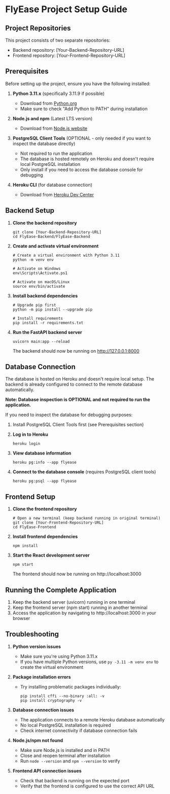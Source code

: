 # FlyEase Project Setup Guide

## Project Repositories

This project consists of two separate repositories:
- Backend repository: [Your-Backend-Repository-URL]
- Frontend repository: [Your-Frontend-Repository-URL]

## Prerequisites

Before setting up the project, ensure you have the following installed:

1. **Python 3.11.x** (specifically 3.11.9 if possible)
   - Download from [Python.org](https://www.python.org/downloads/release/python-3119/)
   - Make sure to check "Add Python to PATH" during installation

2. **Node.js and npm** (Latest LTS version)
   - Download from [Node.js website](https://nodejs.org/)

3. **PostgreSQL Client Tools** (OPTIONAL - only needed if you want to inspect the database directly)
   - Not required to run the application
   - The database is hosted remotely on Heroku and doesn't require local PostgreSQL installation
   - Only install if you need to access the database console for debugging

4. **Heroku CLI** (for database connection)
   - Download from [Heroku Dev Center](https://devcenter.heroku.com/articles/heroku-cli)

## Backend Setup

1. **Clone the backend repository**
   ```
   git clone [Your-Backend-Repository-URL]
   cd FlyEase-Backend/FlyEase-Backend
   ```

2. **Create and activate virtual environment**
   ```
   # Create a virtual environment with Python 3.11
   python -m venv env
   
   # Activate on Windows
   env\Scripts\Activate.ps1
   
   # Activate on macOS/Linux
   source env/bin/activate
   ```

3. **Install backend dependencies**
   ```
   # Upgrade pip first
   python -m pip install --upgrade pip
   
   # Install requirements
   pip install -r requirements.txt
   ```

4. **Run the FastAPI backend server**
   ```
   uvicorn main:app --reload
   ```
   The backend should now be running on http://127.0.0.1:8000

## Database Connection

The database is hosted on Heroku and doesn't require local setup. The backend is already configured to connect to the remote database automatically.

**Note: Database inspection is OPTIONAL and not required to run the application.**

If you need to inspect the database for debugging purposes:

1. Install PostgreSQL Client Tools first (see Prerequisites section)

2. **Log in to Heroku**
   ```
   heroku login
   ```

3. **View database information**
   ```
   heroku pg:info --app flyease
   ```

4. **Connect to the database console** (requires PostgreSQL client tools)
   ```
   heroku pg:psql --app flyease
   ```

## Frontend Setup

1. **Clone the frontend repository**
   ```
   # Open a new terminal (keep backend running in original terminal)
   git clone [Your-Frontend-Repository-URL]
   cd FlyEase-Frontend
   ```

2. **Install frontend dependencies**
   ```
   npm install
   ```

3. **Start the React development server**
   ```
   npm start
   ```
   The frontend should now be running on http://localhost:3000

## Running the Complete Application

1. Keep the backend server (uvicorn) running in one terminal
2. Keep the frontend server (npm start) running in another terminal
3. Access the application by navigating to http://localhost:3000 in your browser

## Troubleshooting

1. **Python version issues**
   - Make sure you're using Python 3.11.x
   - If you have multiple Python versions, use `py -3.11 -m venv env` to create the virtual environment

2. **Package installation errors**
   - Try installing problematic packages individually:
     ```
     pip install cffi --no-binary :all: -v
     pip install cryptography -v
     ```

3. **Database connection issues**
   - The application connects to a remote Heroku database automatically
   - No local PostgreSQL installation is required
   - Check internet connectivity if database connection fails

4. **Node.js/npm not found**
   - Make sure Node.js is installed and in PATH
   - Close and reopen terminal after installation
   - Run `node --version` and `npm --version` to verify

5. **Frontend API connection issues**
   - Check that backend is running on the expected port
   - Verify that the frontend is configured to use the correct API URL

